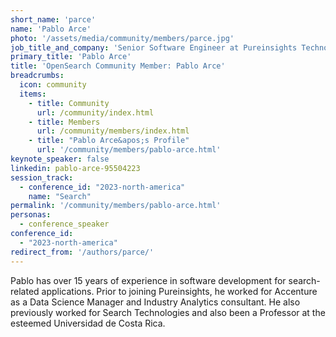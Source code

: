 ```yaml
---
short_name: 'parce'
name: 'Pablo Arce'
photo: '/assets/media/community/members/parce.jpg'
job_title_and_company: 'Senior Software Engineer at Pureinsights Technology Corporation'
primary_title: 'Pablo Arce'
title: 'OpenSearch Community Member: Pablo Arce'
breadcrumbs:
  icon: community
  items:
    - title: Community
      url: /community/index.html
    - title: Members
      url: /community/members/index.html
    - title: "Pablo Arce&apos;s Profile"
      url: '/community/members/pablo-arce.html'
keynote_speaker: false
linkedin: pablo-arce-95504223
session_track: 
  - conference_id: "2023-north-america"
    name: "Search"
permalink: '/community/members/pablo-arce.html'
personas:
  - conference_speaker
conference_id:
  - "2023-north-america"
redirect_from: '/authors/parce/'
---
```


Pablo has over 15 years of experience in software development for search-related applications. Prior to joining Pureinsights, he worked for Accenture as a Data Science Manager and Industry Analytics consultant. He also previously worked for Search Technologies and also been a Professor at the esteemed Universidad de Costa Rica.

